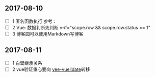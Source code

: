 
## 2017-08-10
 - [ ] 1 匿名函数执行
   参考： 
 - [ ] 2 Vue: 数据判断先判断 v-if="scope.row && scope.row.status == 1"
 - [ ] 3 博客园可以使用Markdown写博客

## 2017-08-11
 - [ ] 1 白鹭继承关系
 - [ ] 2 vue验证重心要向 [vee-vuelidate](https://github.com/baianat/vee-validate)转移
